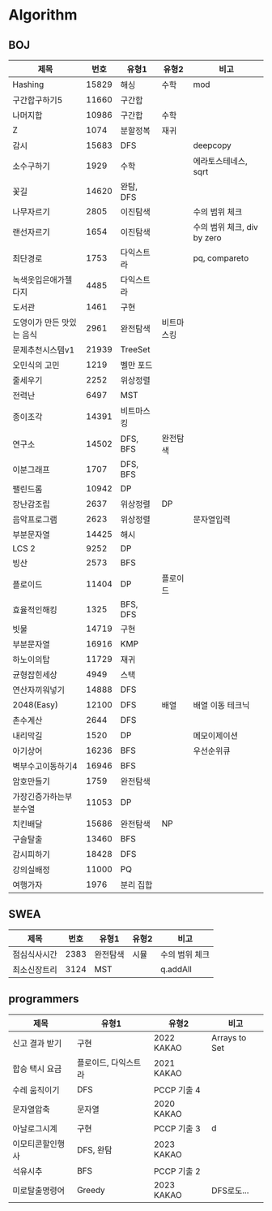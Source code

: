 # Algorithm

## BOJ

| 제목             | 번호    | 유형1      | 유형2   | 비고                    |
|----------------|-------|----------|-------|-----------------------|
| Hashing        | 15829 | 해싱       | 수학    | mod                   |
| 구간합구하기5        | 11660 | 구간합      |       |                       |
| 나머지합           | 10986 | 구간합      | 수학    |                       |
| Z              | 1074  | 분할정복     | 재귀    |                       |
| 감시             | 15683 | DFS      |       | deepcopy              |
| 소수구하기          | 1929  | 수학       |       | 에라토스테네스, sqrt         |
| 꽃길             | 14620 | 완탐, DFS  |       |                       |
| 나무자르기          | 2805  | 이진탐색     |       | 수의 범위 체크              |
| 랜선자르기          | 1654  | 이진탐색     |       | 수의 범위 체크, div by zero |
| 최단경로           | 1753  | 다익스트라    |       | pq, compareto         |
| 녹색옷입은애가젤다지     | 4485  | 다익스트라    |       |                       |
| 도서관            | 1461  | 구현       |       |                       |
| 도영이가 만든 맛있는 음식 | 2961  | 완전탐색     | 비트마스킹 |                       |
| 문제추천시스템v1      | 21939 | TreeSet  |       |                       |
| 오민식의 고민        | 1219  | 벨만 포드    |       |                       |
| 줄세우기           | 2252  | 위상정렬     |       |                       |
| 전력난            | 6497  | MST      |       |                       |
| 종이조각           | 14391 | 비트마스킹    |       |                       |
| 연구소            | 14502 | DFS, BFS | 완전탐색  |                       |
| 이분그래프          | 1707  | DFS, BFS |       |                       |
| 팰린드롬           | 10942 | DP       |       |                       |
| 장난감조립          | 2637  | 위상정렬     | DP    |                       |
| 음악프로그램         | 2623  | 위상정렬     |       | 문자열입력                 |
| 부분문자열          | 14425 | 해시       |       |                       |
| LCS 2          | 9252  | DP       |       |                       |
| 빙산             | 2573  | BFS      |       |                       |
| 플로이드           | 11404 | DP       | 플로이드  |                       |
| 효율적인해킹         | 1325  | BFS, DFS |       |                       |
| 빗물             | 14719 | 구현       |       |                       |
| 부분문자열          | 16916 | KMP      |       |                       |
| 하노이의탑          | 11729 | 재귀       |       |                       |
| 균형잡힌세상         | 4949  | 스택       |       |                       |
| 연산자끼워넣기        | 14888 | DFS      |       |                       |
| 2048(Easy)     | 12100 | DFS      | 배열    | 배열 이동 테크닉             |
| 촌수계산           | 2644  | DFS      |       |                       |
| 내리막길           | 1520  | DP       |       | 메모이제이션                |
| 아기상어           | 16236 | BFS      |       | 우선순위큐                 |
| 벽부수고이동하기4      | 16946 | BFS      |       |                  |
| 암호만들기          | 1759  | 완전탐색     |       |                  |
| 가장긴증가하는부분수열    | 11053 | DP       |       |                  |
| 치킨배달           | 15686 | 완전탐색     | NP    |                  |
| 구슬탈출           | 13460 | BFS      |       |                  |
| 감시피하기          | 18428 | DFS      |       |                  |
| 강의실배정          | 11000 | PQ       |       |                  |
| 여행가자           | 1976  | 분리 집합    |       |                  |

## SWEA

| 제목     | 번호   | 유형1  | 유형2 | 비고       |
|--------|------|------|-----|----------|
| 점심식사시간 | 2383 | 완전탐색 | 시뮬  | 수의 범위 체크 |
| 최소신장트리 | 3124 | MST  |     | q.addAll |

## programmers

| 제목       | 유형1         | 유형2        | 비고            |
|----------|-------------|------------|---------------|
| 신고 결과 받기 | 구현          | 2022 KAKAO | Arrays to Set |
| 합승 택시 요금 | 플로이드, 다익스트라 | 2021 KAKAO |               |
| 수레 움직이기  | DFS         | PCCP 기출 4  |               |
| 문자열압축    | 문자열         | 2020 KAKAO |               |
| 아날로그시계   | 구현          | PCCP 기출 3  | d             |
| 이모티콘할인행사 | DFS, 완탐     | 2023 KAKAO |               |
| 석유시추     | BFS         | PCCP 기출 2  |               |
| 미로탈출명령어  | Greedy      | 2023 KAKAO | DFS로도...      |